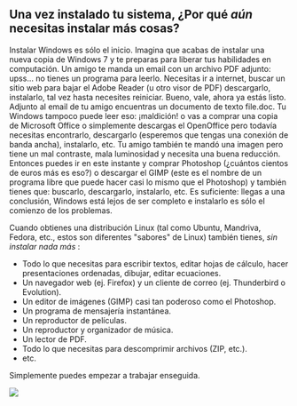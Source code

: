 



<h2>Una vez instalado tu sistema, ¿Por qué <i>aún</i> necesitas instalar más cosas?</h2>

Instalar Windows es sólo el inicio. Imagina que acabas de instalar una nueva copia de Windows 7 y te preparas para liberar tus habilidades en computación. Un amigo te manda un email con un archivo PDF adjunto: upss... no tienes un programa para leerlo. Necesitas ir a internet, buscar un sitio web para bajar el Adobe Reader (u otro visor de PDF) descargarlo, instalarlo, tal vez hasta necesites reiniciar. Bueno, vale, ahora ya estás listo. Adjunto al email de tu amigo encuentras un documento de texto file.doc. Tu Windows tampoco puede leer eso:  ¡maldición! o vas a comprar una copia de Microsoft Office o simplemente descargas el OpenOffice pero todavía necesitas encontrarlo, descargarlo (esperemos que tengas una conexión de banda ancha), instalarlo, etc. Tu amigo también te mandó una imagen pero tiene un mal contraste, mala luminosidad y necesita una buena reducción. Entonces puedes ir en este instante y comprar Photoshop (¿cuántos cientos de euros más es eso?) o descargar el GIMP (este es el nombre de un programa libre que puede hacer casi lo mismo que el Photoshop) y también tienes que: buscarlo, descargarlo, instalarlo, etc. Es suficiente: llegas a una conclusión, Windows está lejos de ser completo e instalarlo es sólo el comienzo de los problemas.

Cuando obtienes una distribución Linux (tal como Ubuntu, Mandriva, Fedora, etc., estos son diferentes "sabores" de Linux) también tienes, <i>sin instalar nada más</i> :

<ul>

<li>Todo lo que necesitas para escribir textos, editar hojas de cálculo, hacer presentaciones ordenadas, dibujar, editar ecuaciones.</li>
<li>Un navegador web (ej. Firefox) y un cliente de correo (ej. Thunderbird o Evolution).</li>
<li>Un editor de imágenes (GIMP) casi tan poderoso como el Photoshop.</li>
<li>Un programa de mensajería instantánea.</li>
<li>Un reproductor de películas.</li>
<li>Un reproductor y organizador de música.</li>
<li>Un lector de PDF.</li>
<li>Todo lo que necesitas para descomprimir archivos (ZIP, etc.).</li>
<li>etc.</li>
</ul>

Simplemente puedes empezar a trabajar enseguida.

<img src="Images/app_menu.png" />




